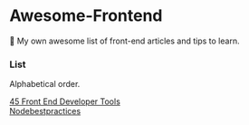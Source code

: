 # Awesome-Frontend
🎉  My own awesome list of front-end articles and tips to learn.

### List
Alphabetical order.

[45 Front End Developer Tools](https://medium.com/gitconnected/45-front-end-developer-tools-e496b9c3503)<br>
[Nodebestpractices](https://github.com/goldbergyoni/nodebestpractices)<br>
